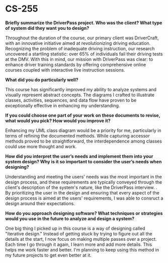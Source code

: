 # CS-255
**Briefly summarize the DriverPass project. Who was the client? What type of system did they want you to design?**


Throughout the duration of the course, our primary client was DriverCraft, with an innovative initiative aimed at revolutionizing driving education. Recognizing the problem of inadequate driving instruction, our research uncovered a startling statistic: over 65% of individuals fail their driving tests at the DMV. With this in mind, our mission with DriverPass was clear: to enhance driver training standards by offering comprehensive online courses coupled with interactive live instruction sessions.

**What did you do particularly well?**


This course has significantly improved my ability to analyze systems and visually represent abstract concepts. The diagrams I crafted to illustrate classes, activities, sequences, and data flow have proven to be exceptionally effective in enhancing my understanding.

**If you could choose one part of your work on these documents to revise, what would you pick? How would you improve it?**

Enhancing my UML class diagram would be a priority for me, particularly in terms of refining the documented methods. While capturing accessor methods proved to be straightforward, the interdependence among classes could use more thought and work.

**How did you interpret the user’s needs and implement them into your system design? Why is it so important to consider the user’s needs when designing?**

Understanding and meeting the users' needs was the most important in the design process, and these requirements are typically conveyed through the client's description of the system's nature, like the DriverPass interview. . By prioritizing the user in the design  and ensuring that every aspect of the design process is aimed at the users' requirements, I was able to consruct a design around their expectations.

**How do you approach designing software? What techniques or strategies would you use in the future to analyze and design a system?**

One big thing I picked up in this course is a way of designing called "iterative design." Instead of getting stuck by trying to figure out all the details at the start, I now focus on making multiple passes over a project. Each time I go through it again, I learn more and add more details. This helps me work faster and better. I'm planning to keep using this method in my future projects to get even better at it.
